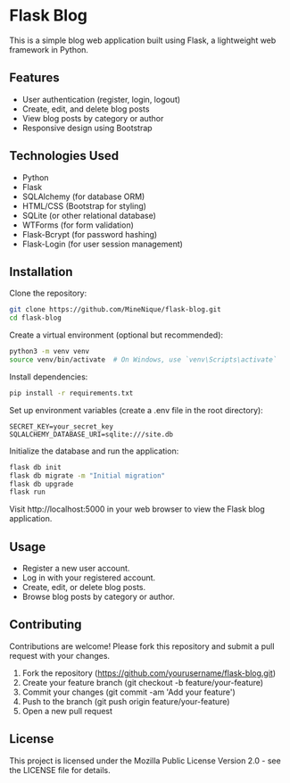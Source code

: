 # Flask Blog
This is a simple blog web application built using Flask, a lightweight web framework in Python.

## Features
- User authentication (register, login, logout)
- Create, edit, and delete blog posts
- View blog posts by category or author
- Responsive design using Bootstrap

## Technologies Used
- Python
- Flask
- SQLAlchemy (for database ORM)
- HTML/CSS (Bootstrap for styling)
- SQLite (or other relational database)
- WTForms (for form validation)
- Flask-Bcrypt (for password hashing)
- Flask-Login (for user session management)

## Installation
Clone the repository:
```bash
git clone https://github.com/MineNique/flask-blog.git
cd flask-blog
```
Create a virtual environment (optional but recommended):
```bash
python3 -m venv venv
source venv/bin/activate  # On Windows, use `venv\Scripts\activate`
```
Install dependencies:
```bash
pip install -r requirements.txt
```
Set up environment variables (create a .env file in the root directory):
```plaintext
SECRET_KEY=your_secret_key
SQLALCHEMY_DATABASE_URI=sqlite:///site.db
```
Initialize the database and run the application:
```bash
flask db init
flask db migrate -m "Initial migration"
flask db upgrade
flask run
```
Visit http://localhost:5000 in your web browser to view the Flask blog application.

## Usage
- Register a new user account.
- Log in with your registered account.
- Create, edit, or delete blog posts.
- Browse blog posts by category or author.

## Contributing
Contributions are welcome! Please fork this repository and submit a pull request with your changes.

1. Fork the repository (https://github.com/yourusername/flask-blog.git)
2. Create your feature branch (git checkout -b feature/your-feature)
3. Commit your changes (git commit -am 'Add your feature')
4. Push to the branch (git push origin feature/your-feature)
5. Open a new pull request

## License
This project is licensed under the Mozilla Public License Version 2.0 - see the LICENSE file for details.

